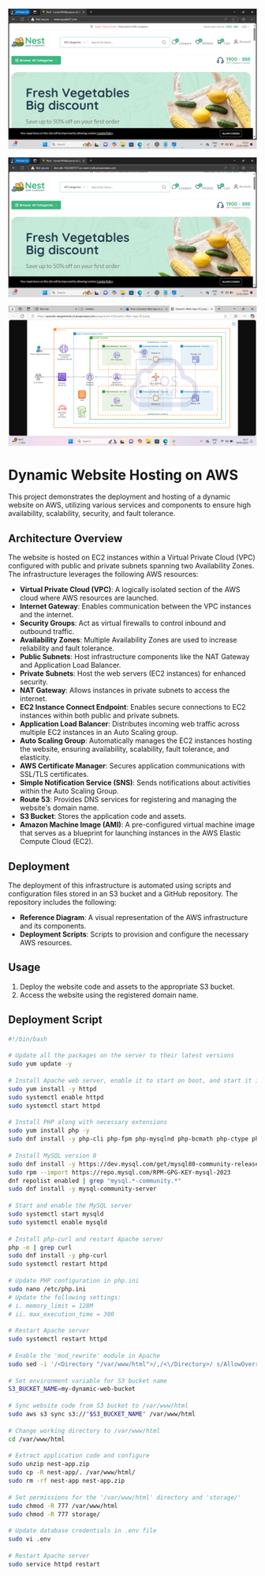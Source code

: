 ![Alt text](/nest-ref-ach2.png)

![Alt text](/nest-ref-ach.png)

![Alt text](/assignment4-ref-ach.png)


# Dynamic Website Hosting on AWS

This project demonstrates the deployment and hosting of a dynamic website on AWS, utilizing various services and components to ensure high availability, scalability, security, and fault tolerance.

## Architecture Overview

The website is hosted on EC2 instances within a Virtual Private Cloud (VPC) configured with public and private subnets spanning two Availability Zones. The infrastructure leverages the following AWS resources:

- **Virtual Private Cloud (VPC)**: A logically isolated section of the AWS cloud where AWS resources are launched.
- **Internet Gateway**: Enables communication between the VPC instances and the internet.
- **Security Groups**: Act as virtual firewalls to control inbound and outbound traffic.
- **Availability Zones**: Multiple Availability Zones are used to increase reliability and fault tolerance.
- **Public Subnets**: Host infrastructure components like the NAT Gateway and Application Load Balancer.
- **Private Subnets**: Host the web servers (EC2 instances) for enhanced security.
- **NAT Gateway**: Allows instances in private subnets to access the internet.
- **EC2 Instance Connect Endpoint**: Enables secure connections to EC2 instances within both public and private subnets.
- **Application Load Balancer**: Distributes incoming web traffic across multiple EC2 instances in an Auto Scaling group.
- **Auto Scaling Group**: Automatically manages the EC2 instances hosting the website, ensuring availability, scalability, fault tolerance, and elasticity.
- **AWS Certificate Manager**: Secures application communications with SSL/TLS certificates.
- **Simple Notification Service (SNS)**: Sends notifications about activities within the Auto Scaling Group.
- **Route 53**: Provides DNS services for registering and managing the website's domain name.
- **S3 Bucket**: Stores the application code and assets.
- **Amazon Machine Image (AMI)**: A pre-configured virtual machine image that serves as a blueprint for launching instances in the AWS Elastic Compute Cloud (EC2).

## Deployment

The deployment of this infrastructure is automated using scripts and configuration files stored in an S3 bucket and a GitHub repository. The repository includes the following:

- **Reference Diagram**: A visual representation of the AWS infrastructure and its components.
- **Deployment Scripts**: Scripts to provision and configure the necessary AWS resources.

## Usage

1. Deploy the website code and assets to the appropriate S3 bucket.
2. Access the website using the registered domain name.

## Deployment Script

```bash
#!/bin/bash

# Update all the packages on the server to their latest versions
sudo yum update -y

# Install Apache web server, enable it to start on boot, and start it immediately
sudo yum install -y httpd
sudo systemctl enable httpd
sudo systemctl start httpd

# Install PHP along with necessary extensions
sudo yum install php -y
sudo dnf install -y php-cli php-fpm php-mysqlnd php-bcmath php-ctype php-fileinfo php-json php-mbstring php-openssl php-pdo php-gd php-tokenizer php-xml php-curl

# Install MySQL version 8
sudo dnf install -y https://dev.mysql.com/get/mysql80-community-release-el9-1.noarch.rpm
sudo rpm --import https://repo.mysql.com/RPM-GPG-KEY-mysql-2023
dnf repolist enabled | grep "mysql.*-community.*"
sudo dnf install -y mysql-community-server

# Start and enable the MySQL server
sudo systemctl start mysqld
sudo systemctl enable mysqld

# Install php-curl and restart Apache server
php -m | grep curl
sudo dnf install -y php-curl
sudo systemctl restart httpd

# Update PHP configuration in php.ini
sudo nano /etc/php.ini
# Update the following settings:
# i. memory_limit = 128M
# ii. max_execution_time = 300

# Restart Apache server
sudo systemctl restart httpd

# Enable the 'mod_rewrite' module in Apache
sudo sed -i '/<Directory "/var/www/html">/,/<\/Directory>/ s/AllowOverride None/AllowOverride All/' /etc/httpd/conf/httpd.conf

# Set environment variable for S3 bucket name
S3_BUCKET_NAME=my-dynamic-web-bucket

# Sync website code from S3 bucket to /var/www/html
sudo aws s3 sync s3://"$S3_BUCKET_NAME" /var/www/html

# Change working directory to /var/www/html
cd /var/www/html

# Extract application code and configure
sudo unzip nest-app.zip
sudo cp -R nest-app/. /var/www/html/
sudo rm -rf nest-app nest-app.zip

# Set permissions for the '/var/www/html' directory and 'storage/'
sudo chmod -R 777 /var/www/html
sudo chmod -R 777 storage/

# Update database credentials in .env file
sudo vi .env

# Restart Apache server
sudo service httpd restart
```


